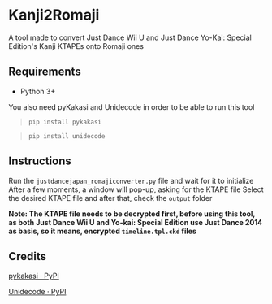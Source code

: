 
# Kanji2Romaji
A tool made to convert Just Dance Wii U and Just Dance Yo-Kai: Special Edition's Kanji KTAPEs onto Romaji ones

## Requirements
- Python 3+

You also need pyKakasi and Unidecode in order to be able to run this tool
> `pip install pykakasi`

> `pip install unidecode`

## Instructions
Run the `justdancejapan_romajiconverter.py` file and wait for it to initialize
After a few moments, a window will pop-up, asking for the KTAPE file
Select the desired KTAPE file and after that, check the `output` folder

 **Note: The KTAPE file needs to be decrypted first, before using this tool, as both Just Dance Wii U and Yo-kai: Special Edition use Just Dance 2014 as basis, so it means, encrypted `timeline.tpl.ckd` files**

## Credits
[pykakasi · PyPI](https://pypi.org/project/pykakasi/)

[Unidecode · PyPI](https://pypi.org/project/Unidecode/)
